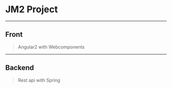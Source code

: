 # JM2 Project

----

Front
----
> Angular2 with Webcomponents


----

Backend
----
> Rest api with Spring